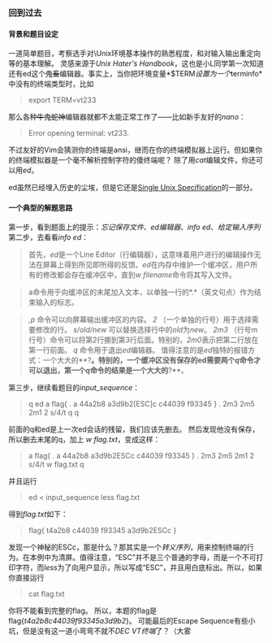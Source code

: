 ### 回到过去
#### 背景和题目设定
一道简单题目，考察选手对\Unix环境基本操作的熟悉程度，和对输入输出重定向等的基本理解。
灵感来源于*Unix Hater's Handbook*，这也是小L同学第一次知道还有ed这个~~鬼畜~~编辑器。事实上，当你把环境变量*$TERM*设置为一个*terminfo*中没有的终端类型时，比如
> export TERM=vt233

那么各种~~牛鬼蛇神~~编辑器就都不太能正常工作了——比如新手友好的*nano*：
> Error opening terminal: vt233.

不过友好的Vim会猜测你的终端是ansi，继而在你的终端模拟器上运行。但如果你的终端模拟器是一个毫不解析控制字符的傻终端呢？
除了用*cat*编辑文件，你还可以用*ed*。

ed虽然已经埋入历史的尘埃，但是它还是[Single Unix Specification](https://en.wikipedia.org/wiki/Single_UNIX_Specification)的一部分。

#### 一个典型的解题思路
第一步，看到题面上的提示：*忘记保存文件*、*ed编辑器*、*info ed*、*给定输入序列*
第二步，去看看*info ed*：

> 首先，*ed*是一个Line Editor（行编辑器），这意味着用户进行的编辑操作无法在屏幕上得到所见即所得的反馈。*ed*在内存中维护一个缓冲区，用户所有的修改都会存在缓冲区中，直到*w filename*命令将其写入文件。

> a命令用于向缓冲区的末尾加入文本，以单独一行的*.*（英文句点）作为结束输入的标志。

> *,p* 命令可以向屏幕输出缓冲区的内容。
> *2* （一个单独的行号）用于选择需要修改的行。
> *s/old/new* 可以替换选择行中的*old*为*new*。
> *2m3* （行号m行号）命令可以将第2行挪到第3行后面。特别的，*2m0*表示把第二行放在第一行前面。
> *q* 命令用于退出*ed*编辑器。
> 值得注意的是*ed*独特的报错方式：一个大大的**?**。特别的，一个缓冲区没有保存的ed需要两个*q*命令才可以退出，第一个*q*命令的结果是一个大大的**?**。

第三步，继续看题目的*input_sequence*：
> q
ed
a
flag{
.
a
44a2b8
a3d9b2[ESC]c
c44039
f93345
}
.
2m3
2m5
2m1
2
s/4/t
q
q

前面的q和ed是上一次ed会话的残留，我们应该先删去。
然后发现他没有保存，所以删去末尾的q，加上 *w flag.txt*，变成这样：

> a
flag{
.
a
44a2b8
a3d9b2ESCc
c44039
f93345
}
.
2m3
2m5
2m1
2
s/4/t
w flag.txt
q

并且运行
> ed < input_sequence
> less flag.txt

得到*flag.txt*如下：
> flag{
t4a2b8
c44039
f93345
a3d9b2ESCc
}

发现一个神秘的ESCc，那是什么？那其实是一个*转义序列*，用来控制终端的行为。在本例中为清屏。值得注意，“ESC”并不是三个普通的字母，而是一个不可打印字符，而*less*为了向用户显示，所以写成“ESC”，并且用白底标出。所以，如果你直接运行
> cat flag.txt

你将不能看到完整的flag。
所以，本题的flag是flag{*t4a2b8c44039f93345a3d9b2*}。
可能最后的Escape Sequence有些小坑，但是没有这一道小弯弯不就不*DEC VT终端*了？（大雾
